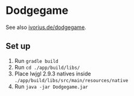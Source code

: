 # Dodgegame

See also [ivorius.de/dodgegame](https://ivorius.de/dodgegame).

## Set up

1) Run `gradle build`
2) Run `cd ./app/build/libs/`
3) Place lwjgl 2.9.3 natives inside `./app/build/libs/src/main/resources/native`
4) Run `java -jar Dodgegame.jar`
